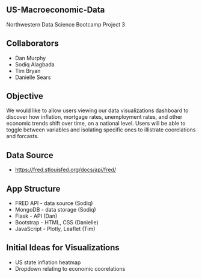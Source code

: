 ## US-Macroeconomic-Data
Northwestern Data Science Bootcamp Project 3

## Collaborators
- Dan Murphy
- Sodiq Alagbada
- Tim Bryan
- Danielle Sears

## Objective
We would like to allow users viewing our data visualizations dashboard to discover how inflation, mortgage rates, unemployment rates, and other economic trends shift over time, on a national level. Users will be able to toggle between variables and isolating specific ones to illistrate coorelations and forcasts.

## Data Source
- https://fred.stlouisfed.org/docs/api/fred/

## App Structure
- FRED API - data source (Sodiq)
- MongoDB - data storage (Sodiq)
- Flask - API (Dan)
- Bootstrap - HTML, CSS (Danielle)
- JavaScript - Plotly, Leaflet (Tim)


## Initial Ideas for Visualizations
- US state inflation heatmap
- Dropdown relating to economic coorelations
